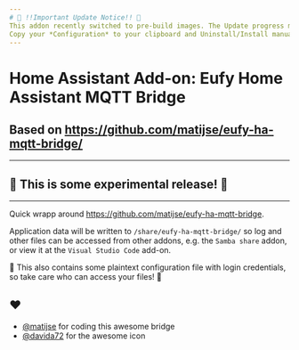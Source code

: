 ```yaml
---
# 🚨 !!Important Update Notice!! 🚨
This addon recently switched to pre-build images. The Update progress might fail when the installed version is <1.10.0.  
Copy your *Configuration* to your clipboard and Uninstall/Install manually. 
---
```


# Home Assistant Add-on: Eufy Home Assistant MQTT Bridge
## Based on https://github.com/matijse/eufy-ha-mqtt-bridge/

---
## 🚨 This is some experimental release! 🚨
---

Quick wrapp around https://github.com/matijse/eufy-ha-mqtt-bridge.

Application data will be written to `/share/eufy-ha-mqtt-bridge/` so log and other files can be accessed from other addons, e.g. the `Samba share` addon, or view it at the `Visual Studio Code` add-on.  

🚨 This also contains some plaintext configuration file with login credentials, so take care who can access your files! 🚨

## ♥
- [@matijse](https://github.com/matijse/) for coding this awesome bridge
- [@davida72](https://github.com/matijse/eufy-ha-mqtt-bridge/issues/1#issuecomment-753333591]) for the awesome icon